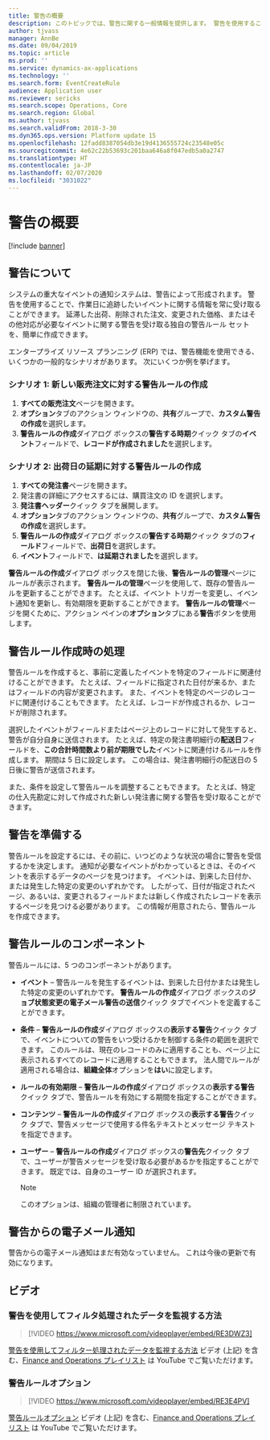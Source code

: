 ```yaml
---
title: 警告の概要
description: このトピックでは、警告に関する一般情報を提供します。 警告を使用することで、作業日に追跡したいイベントに関する情報を常に受け取ることができます。
author: tjvass
manager: AnnBe
ms.date: 09/04/2019
ms.topic: article
ms.prod: ''
ms.service: dynamics-ax-applications
ms.technology: ''
ms.search.form: EventCreateRule
audience: Application user
ms.reviewer: sericks
ms.search.scope: Operations, Core
ms.search.region: Global
ms.author: tjvass
ms.search.validFrom: 2018-3-30
ms.dyn365.ops.version: Platform update 15
ms.openlocfilehash: 12fadd8387054db3e19d4136555724c23548e05c
ms.sourcegitcommit: 4e62c22b53693c201baa646a8f047edb5a0a2747
ms.translationtype: HT
ms.contentlocale: ja-JP
ms.lasthandoff: 02/07/2020
ms.locfileid: "3031022"
---
```

# <a name="alerts-overview"></a>警告の概要

[!include [banner](../includes/banner.md)]

## <a name="about-alerts"></a>警告について
システムの重大なイベントの通知システムは、警告によって形成されます。 警告を使用することで、作業日に追跡したいイベントに関する情報を常に受け取ることができます。 延滞した出荷、削除された注文、変更された価格、またはその他対応が必要なイベントに関する警告を受け取る独自の警告ルール セットを、簡単に作成できます。

エンタープライズ リソース プランニング (ERP) では、警告機能を使用できる、いくつかの一般的なシナリオがあります。 次にいくつか例を挙げます。

### <a name="scenario-1-create-an-alert-rule-for-new-sales-orders"></a>シナリオ 1: 新しい販売注文に対する警告ルールの作成

1. **すべての販売注文**ページを開きます。
2. **オプション**タブのアクション ウィンドウの、**共有**グループで、**カスタム警告の作成**を選択します。
3. **警告ルールの作成**ダイアログ ボックスの**警告する時期**クイック タブの**イベント**フィールドで、**レコードが作成されました**を選択します。

### <a name="scenario-2-create-an-alert-rule-for-postponement-of-a-delivery-date"></a>シナリオ 2: 出荷日の延期に対する警告ルールの作成

1. **すべての発注書**ページを開きます。
2. 発注書の詳細にアクセスするには、購買注文の ID を選択します。
3. **発注書ヘッダー**クイック タブを展開します。
4. **オプション**タブのアクション ウィンドウの、**共有**グループで、**カスタム警告の作成**を選択します。
5. **警告ルールの作成**ダイアログ ボックスの**警告する時期**クイック タブの**フィールド**フィールドで、**出荷日**を選択します。
6. **イベント**フィールドで、**は延期されました**を選択します。
    
**警告ルールの作成**ダイアログ ボックスを閉じた後、**警告ルールの管理**ページにルールが表示されます。 **警告ルールの管理**ページを使用して、既存の警告ルールを更新することができます。 たとえば、イベント トリガーを変更し、イベント通知を更新し、有効期限を更新することができます。 **警告ルールの管理**ページを開くために、アクション ペインの**オプション**タブにある**警告**ボタンを使用します。

## <a name="what-occurs-when-an-alert-rule-is-created"></a>警告ルール作成時の処理

警告ルールを作成すると、事前に定義したイベントを特定のフィールドに関連付けることができます。 たとえば、フィールドに指定された日付が来るか、またはフィールドの内容が変更されます。 また、イベントを特定のページのレコードに関連付けることもできます。 たとえば、レコードが作成されるか、レコードが削除されます。

選択したイベントがフィールドまたはページ上のレコードに対して発生すると、警告が自分自身に送信されます。 たとえば、特定の発注書明細行の**配送日**フィールドを、**この合計時間数より前が期限でした**イベントに関連付けるルールを作成します。 期間は 5 日に設定します。 この場合は、発注書明細行の配送日の 5 日後に警告が送信されます。

また、条件を設定して警告ルールを調整することもできます。 たとえば、特定の仕入先勘定に対して作成された新しい発注書に関する警告を受け取ることができます。

## <a name="preparing-for-an-alert"></a>警告を準備する

警告ルールを設定するには、その前に、いつどのような状況の場合に警告を受信するかを決定します。 通知が必要なイベントがわかっているときは、そのイベントを表示するデータのページを見つけます。 イベントは、到来した日付か、または発生した特定の変更のいずれかです。 したがって、日付が指定されたページ、あるいは、変更されるフィールドまたは新しく作成されたレコードを表示するページを見つける必要があります。 この情報が用意されたら、警告ルールを作成できます。

## <a name="components-of-an-alert-rule"></a>警告ルールのコンポーネント

警告ルールには、5 つのコンポーネントがあります。

- **イベント** – 警告ルールを発生するイベントは、到来した日付かまたは発生した特定の変更のいずれかです。 **警告ルールの作成**ダイアログ ボックスの**ジョブ状態変更の電子メール警告の送信**クイック タブでイベントを定義することができます。
- **条件** – **警告ルールの作成**ダイアログ ボックスの**表示する警告**クイック タブで、イベントについての警告をいつ受けるかを制御する条件の範囲を選択できます。 このルールは、現在のレコードのみに適用することも、ページ上に表示されるすべてのレコードに適用することもできます。 法人間でルールが適用される場合は、**組織全体**オプションを**はい**に設定します。
- **ルールの有効期限** – **警告ルールの作成**ダイアログ ボックスの**表示する警告**クイック タブで、警告ルールを有効にする期間を指定することができます。
- **コンテンツ** – **警告ルールの作成**ダイアログ ボックスの**表示する警告**クイック タブで、警告メッセージで使用する件名テキストとメッセージ テキストを指定できます。
- **ユーザー** – **警告ルールの作成**ダイアログ ボックスの**警告先**クイック タブで、ユーザーが警告メッセージを受け取る必要があるかを指定することができます。 既定では、自身のユーザー ID が選択されます。

    > [!NOTE]
    > このオプションは、組織の管理者に制限されています。

## <a name="email-notifications-from-alerts"></a>警告からの電子メール通知

警告からの電子メール通知はまだ有効なっていません。 これは今後の更新で有効になります。

## <a name="videos"></a>ビデオ

### <a name="how-to-use-alerts-to-monitor-filtered-data"></a>警告を使用してフィルタ処理されたデータを監視する方法

> [!VIDEO https://www.microsoft.com/videoplayer/embed/RE3DWZ3]

[警告を使用してフィルター処理されたデータを監視する方法](https://youtu.be/ZYKMcv6kl9s) ビデオ (上記) を含む、[Finance and Operations プレイリスト](https://www.youtube.com/playlist?list=PLcakwueIHoT_SYfIaPGoOhloFoCXiUSyW) は YouTube でご覧いただけます。

### <a name="alert-rule-options"></a>警告ルールオプション

> [!VIDEO https://www.microsoft.com/videoplayer/embed/RE3E4PV]

[警告ルールオプション](https://youtu.be/cpzimwOjicM) ビデオ (上記) を含む、[Finance and Operations プレイリスト](https://www.youtube.com/playlist?list=PLcakwueIHoT_SYfIaPGoOhloFoCXiUSyW) は YouTube でご覧いただけます。


